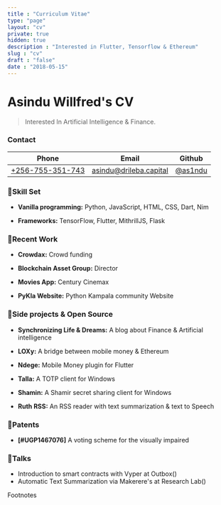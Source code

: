 ```yaml
---
title : "Curriculum Vitae"
type: "page"
layout: "cv"
private: true
hidden: true
description : "Interested in Flutter, Tensorflow & Ethereum"
slug : "cv"
draft : "false"
date : "2018-05-15"
---
```


# Asindu Willfred's CV

> Interested In Artificial Intelligence & Finance.

### Contact
Phone                                     |Email                                                    | Github                                 
------------------------------------------|---------------------------------------------------------|----------------------
[+256-755-351-743](tel:+256-755-351-743)  |[asindu@drileba.capital](mailto:asindu@drileba.capital)  |[@as1ndu](https://github.com/as1ndu)          

### 🔨Skill Set

- **Vanilla programming:**  Python, JavaScript, HTML, CSS, Dart, Nim

- **Frameworks:**  TensorFlow, Flutter, MithrillJS, Flask

### 💼Recent Work
- **Crowdax:** Crowd funding

- **Blockchain Asset Group:**  Director

- **Movies App:** Century Cinemax

- **PyKla Website:** Python Kampala community Website

### 🔭Side projects & Open Source
- **Synchronizing Life & Dreams:** A blog about Finance & Artificial intelligence

- **LOXy:** A bridge between mobile money & Ethereum

- **Ndege:** Mobile Money plugin for Flutter 

- **Talla:** A TOTP client for Windows

- **Shamin:** A Shamir secret sharing client for Windows

- **Ruth RSS:** An RSS reader with text summarization & text to Speech

### 🔌Patents

- **[#UGP1467076]** A voting scheme for the visually impaired

###  👥Talks
- Introduction to smart contracts with Vyper at Outbox()
- Automatic Text Summarization via Makerere's at Research Lab()

Footnotes

